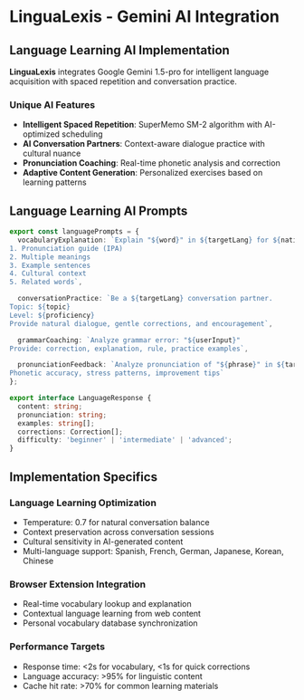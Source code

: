 # LinguaLexis - Gemini AI Integration

## Language Learning AI Implementation

**LinguaLexis** integrates Google Gemini 1.5-pro for intelligent language acquisition with spaced repetition and conversation practice.

### Unique AI Features
- **Intelligent Spaced Repetition**: SuperMemo SM-2 algorithm with AI-optimized scheduling
- **AI Conversation Partners**: Context-aware dialogue practice with cultural nuance
- **Pronunciation Coaching**: Real-time phonetic analysis and correction
- **Adaptive Content Generation**: Personalized exercises based on learning patterns

## Language Learning AI Prompts

```typescript
export const languagePrompts = {
  vocabularyExplanation: `Explain "${word}" in ${targetLang} for ${nativeLang} speaker:
1. Pronunciation guide (IPA)
2. Multiple meanings
3. Example sentences
4. Cultural context
5. Related words`,

  conversationPractice: `Be a ${targetLang} conversation partner.
Topic: ${topic}
Level: ${proficiency}
Provide natural dialogue, gentle corrections, and encouragement`,

  grammarCoaching: `Analyze grammar error: "${userInput}"
Provide: correction, explanation, rule, practice examples`,

  pronunciationFeedback: `Analyze pronunciation of "${phrase}" in ${targetLang}:
Phonetic accuracy, stress patterns, improvement tips`
};

export interface LanguageResponse {
  content: string;
  pronunciation: string;
  examples: string[];
  corrections: Correction[];
  difficulty: 'beginner' | 'intermediate' | 'advanced';
}
```

## Implementation Specifics

### Language Learning Optimization
- Temperature: 0.7 for natural conversation balance
- Context preservation across conversation sessions
- Cultural sensitivity in AI-generated content
- Multi-language support: Spanish, French, German, Japanese, Korean, Chinese

### Browser Extension Integration
- Real-time vocabulary lookup and explanation
- Contextual language learning from web content
- Personal vocabulary database synchronization

### Performance Targets
- Response time: <2s for vocabulary, <1s for quick corrections
- Language accuracy: >95% for linguistic content
- Cache hit rate: >70% for common learning materials